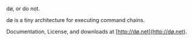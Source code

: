 dø, or do not.

dø is a tiny architecture for executing command chains.

Documentation, License, and downloads at [http://dø.net](http://dø.net).